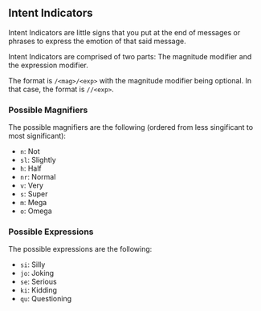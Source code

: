 ## Intent Indicators
Intent Indicators are little signs that you put at the end of messages or phrases to express the emotion of that said message.

Intent Indicators are comprised of two parts: The magnitude modifier and the expression modifier.

The format is `/<mag>/<exp>` with the magnitude modifier being optional. In that case, the format is `//<exp>`.

### Possible Magnifiers
The possible magnifiers are the following (ordered from less singificant to most significant):
- `n`: Not
- `sl`: Slightly 
- `h`: Half
- `nr`: Normal
- `v`: Very
- `s`: Super
- `m`: Mega
- `o`: Omega

### Possible Expressions
The possible expressions are the following:
- `si`: Silly
- `jo`: Joking
- `se`: Serious
- `ki`: Kidding
- `qu`: Questioning 
